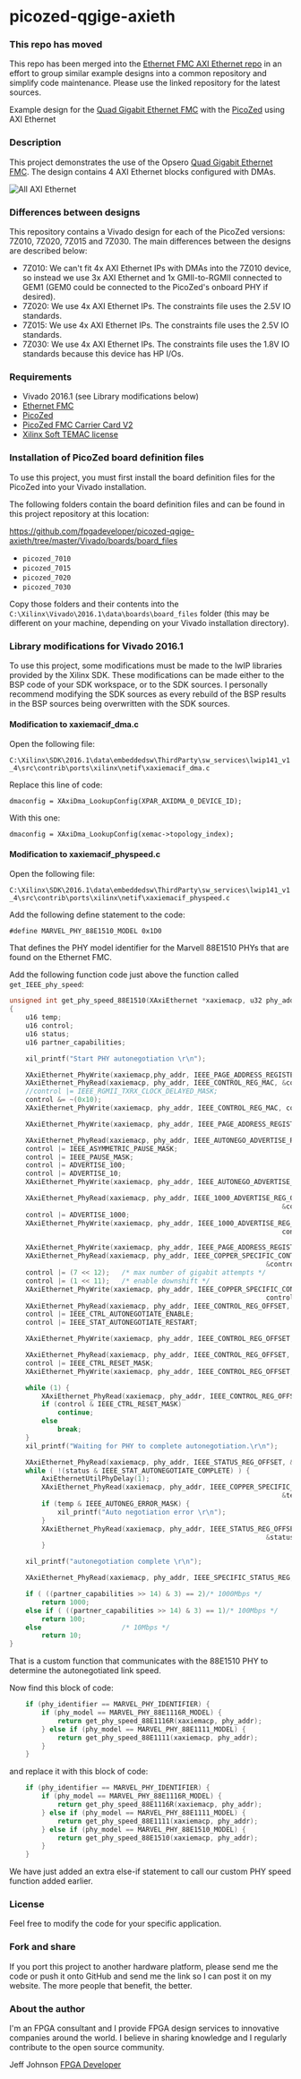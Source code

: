 picozed-qgige-axieth
=====================

### This repo has moved

This repo has been merged into the [Ethernet FMC AXI Ethernet repo](https://github.com/fpgadeveloper/ethernet-fmc-axi-eth "Ethernet FMC AXI Eth")
in an effort to group similar example designs into a common repository and simplify code maintenance. Please use the linked repository for the latest sources.

Example design for the [Quad Gigabit Ethernet FMC](http://ethernetfmc.com "Ethernet FMC") with the [PicoZed](http://picozed.org "PicoZed") using AXI Ethernet

### Description

This project demonstrates the use of the Opsero [Quad Gigabit Ethernet FMC](http://ethernetfmc.com "Ethernet FMC").
The design contains 4 AXI Ethernet blocks configured with DMAs.

![All AXI Ethernet](http://ethernetfmc.com/wp-content/uploads/2014/10/qgige_all_axi_ethernet.png "Ethernet FMC Quad Gig Ethernet All AXI Ethernet")

### Differences between designs

This repository contains a Vivado design for each of the PicoZed versions: 7Z010, 7Z020, 7Z015 and 7Z030.
The main differences between the designs are described below:

* 7Z010: We can't fit 4x AXI Ethernet IPs with DMAs into the 7Z010 device, so instead we use 3x AXI Ethernet and 1x
GMII-to-RGMII connected to GEM1 (GEM0 could be connected to the PicoZed's onboard PHY if desired).
* 7Z020: We use 4x AXI Ethernet IPs. The constraints file uses the 2.5V IO standards.
* 7Z015: We use 4x AXI Ethernet IPs. The constraints file uses the 2.5V IO standards.
* 7Z030: We use 4x AXI Ethernet IPs. The constraints file uses the 1.8V IO standards because this device has HP I/Os.

### Requirements

* Vivado 2016.1 (see Library modifications below)
* [Ethernet FMC](http://ethernetfmc.com "Ethernet FMC")
* [PicoZed](http://picozed.org "PicoZed")
* [PicoZed FMC Carrier Card V2](http://zedboard.org/product/picozed-fmc-carrier-card-v2 "PicoZed FMC Carrier Card V2")
* [Xilinx Soft TEMAC license](http://ethernetfmc.com/getting-a-license-for-the-xilinx-tri-mode-ethernet-mac/ "Xilinx Soft TEMAC license")

### Installation of PicoZed board definition files

To use this project, you must first install the board definition files
for the PicoZed into your Vivado installation.

The following folders contain the board definition files and can be found in this project repository at this location:

https://github.com/fpgadeveloper/picozed-qgige-axieth/tree/master/Vivado/boards/board_files

* `picozed_7010`
* `picozed_7015`
* `picozed_7020`
* `picozed_7030`

Copy those folders and their contents into the `C:\Xilinx\Vivado\2016.1\data\boards\board_files` folder (this may
be different on your machine, depending on your Vivado installation directory).

### Library modifications for Vivado 2016.1

To use this project, some modifications must be made to the lwIP libraries
provided by the Xilinx SDK. These modifications can be made either to the
BSP code of your SDK workspace, or to the SDK sources. I personally
recommend modifying the SDK sources as every rebuild of the BSP results
in the BSP sources being overwritten with the SDK sources.

#### Modification to xaxiemacif_dma.c 

Open the following file:

`C:\Xilinx\SDK\2016.1\data\embeddedsw\ThirdParty\sw_services\lwip141_v1_4\src\contrib\ports\xilinx\netif\xaxiemacif_dma.c`

Replace this line of code:

`dmaconfig = XAxiDma_LookupConfig(XPAR_AXIDMA_0_DEVICE_ID);`

With this one:

`dmaconfig = XAxiDma_LookupConfig(xemac->topology_index);`

#### Modification to xaxiemacif_physpeed.c

Open the following file:

`C:\Xilinx\SDK\2016.1\data\embeddedsw\ThirdParty\sw_services\lwip141_v1_4\src\contrib\ports\xilinx\netif\xaxiemacif_physpeed.c`

Add the following define statement to the code:

`#define MARVEL_PHY_88E1510_MODEL 0x1D0`

That defines the PHY model identifier for the Marvell 88E1510 PHYs that are
found on the Ethernet FMC.

Add the following function code just above the function called `get_IEEE_phy_speed`:

```c
unsigned int get_phy_speed_88E1510(XAxiEthernet *xaxiemacp, u32 phy_addr)
{
	u16 temp;
	u16 control;
	u16 status;
	u16 partner_capabilities;

	xil_printf("Start PHY autonegotiation \r\n");

	XAxiEthernet_PhyWrite(xaxiemacp,phy_addr, IEEE_PAGE_ADDRESS_REGISTER, 2);
	XAxiEthernet_PhyRead(xaxiemacp, phy_addr, IEEE_CONTROL_REG_MAC, &control);
	//control |= IEEE_RGMII_TXRX_CLOCK_DELAYED_MASK;
	control &= ~(0x10);
	XAxiEthernet_PhyWrite(xaxiemacp, phy_addr, IEEE_CONTROL_REG_MAC, control);

	XAxiEthernet_PhyWrite(xaxiemacp, phy_addr, IEEE_PAGE_ADDRESS_REGISTER, 0);

	XAxiEthernet_PhyRead(xaxiemacp, phy_addr, IEEE_AUTONEGO_ADVERTISE_REG, &control);
	control |= IEEE_ASYMMETRIC_PAUSE_MASK;
	control |= IEEE_PAUSE_MASK;
	control |= ADVERTISE_100;
	control |= ADVERTISE_10;
	XAxiEthernet_PhyWrite(xaxiemacp, phy_addr, IEEE_AUTONEGO_ADVERTISE_REG, control);

	XAxiEthernet_PhyRead(xaxiemacp, phy_addr, IEEE_1000_ADVERTISE_REG_OFFSET,
																	&control);
	control |= ADVERTISE_1000;
	XAxiEthernet_PhyWrite(xaxiemacp, phy_addr, IEEE_1000_ADVERTISE_REG_OFFSET,
																	control);

	XAxiEthernet_PhyWrite(xaxiemacp, phy_addr, IEEE_PAGE_ADDRESS_REGISTER, 0);
	XAxiEthernet_PhyRead(xaxiemacp, phy_addr, IEEE_COPPER_SPECIFIC_CONTROL_REG,
																&control);
	control |= (7 << 12);	/* max number of gigabit attempts */
	control |= (1 << 11);	/* enable downshift */
	XAxiEthernet_PhyWrite(xaxiemacp, phy_addr, IEEE_COPPER_SPECIFIC_CONTROL_REG,
																control);
	XAxiEthernet_PhyRead(xaxiemacp, phy_addr, IEEE_CONTROL_REG_OFFSET, &control);
	control |= IEEE_CTRL_AUTONEGOTIATE_ENABLE;
	control |= IEEE_STAT_AUTONEGOTIATE_RESTART;

	XAxiEthernet_PhyWrite(xaxiemacp, phy_addr, IEEE_CONTROL_REG_OFFSET, control);

	XAxiEthernet_PhyRead(xaxiemacp, phy_addr, IEEE_CONTROL_REG_OFFSET, &control);
	control |= IEEE_CTRL_RESET_MASK;
	XAxiEthernet_PhyWrite(xaxiemacp, phy_addr, IEEE_CONTROL_REG_OFFSET, control);

	while (1) {
		XAxiEthernet_PhyRead(xaxiemacp, phy_addr, IEEE_CONTROL_REG_OFFSET, &control);
		if (control & IEEE_CTRL_RESET_MASK)
			continue;
		else
			break;
	}
	xil_printf("Waiting for PHY to complete autonegotiation.\r\n");

	XAxiEthernet_PhyRead(xaxiemacp, phy_addr, IEEE_STATUS_REG_OFFSET, &status);
	while ( !(status & IEEE_STAT_AUTONEGOTIATE_COMPLETE) ) {
		AxiEthernetUtilPhyDelay(1);
		XAxiEthernet_PhyRead(xaxiemacp, phy_addr, IEEE_COPPER_SPECIFIC_STATUS_REG_2,
																	&temp);
		if (temp & IEEE_AUTONEG_ERROR_MASK) {
			xil_printf("Auto negotiation error \r\n");
		}
		XAxiEthernet_PhyRead(xaxiemacp, phy_addr, IEEE_STATUS_REG_OFFSET,
																&status);
		}

	xil_printf("autonegotiation complete \r\n");

	XAxiEthernet_PhyRead(xaxiemacp, phy_addr, IEEE_SPECIFIC_STATUS_REG, &partner_capabilities);

	if ( ((partner_capabilities >> 14) & 3) == 2)/* 1000Mbps */
		return 1000;
	else if ( ((partner_capabilities >> 14) & 3) == 1)/* 100Mbps */
		return 100;
	else					/* 10Mbps */
		return 10;
}
```

That is a custom function that communicates with the 88E1510 PHY to determine the autonegotiated link speed.

Now find this block of code:

```c
	if (phy_identifier == MARVEL_PHY_IDENTIFIER) {
		if (phy_model == MARVEL_PHY_88E1116R_MODEL) {
			return get_phy_speed_88E1116R(xaxiemacp, phy_addr);
		} else if (phy_model == MARVEL_PHY_88E1111_MODEL) {
			return get_phy_speed_88E1111(xaxiemacp, phy_addr);
		}
	}
```

and replace it with this block of code:

```c
	if (phy_identifier == MARVEL_PHY_IDENTIFIER) {
		if (phy_model == MARVEL_PHY_88E1116R_MODEL) {
			return get_phy_speed_88E1116R(xaxiemacp, phy_addr);
		} else if (phy_model == MARVEL_PHY_88E1111_MODEL) {
			return get_phy_speed_88E1111(xaxiemacp, phy_addr);
		} else if (phy_model == MARVEL_PHY_88E1510_MODEL) {
			return get_phy_speed_88E1510(xaxiemacp, phy_addr);
		}
	}
```

We have just added an extra else-if statement to call our custom PHY speed function added earlier.

### License

Feel free to modify the code for your specific application.

### Fork and share

If you port this project to another hardware platform, please send me the
code or push it onto GitHub and send me the link so I can post it on my
website. The more people that benefit, the better.

### About the author

I'm an FPGA consultant and I provide FPGA design services to innovative
companies around the world. I believe in sharing knowledge and
I regularly contribute to the open source community.

Jeff Johnson
[FPGA Developer](http://www.fpgadeveloper.com "FPGA Developer")